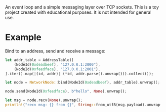 An event loop and a simple messaging layer over TCP sockets. This is a toy
project created with educational purposes. It is not intended for general use.

# Example

Bind to an address, send and receive a message:

```rust
let addr_table = AddressTable([
    (NodeId(0xdeadbeef), "127.0.0.1:2000"),
    (NodeId(0xfeedface), "127.0.0.1:2001"),
].iter().map(|(id, addr)| (*id, addr.parse().unwrap())).collect());

let node = NetworkNode::bind(NodeId(0xdeadbeef), addr_table).unwrap();

node.send(NodeId(0xfeedface), b"hello", None).unwrap();

let msg = node.recv(None).unwrap();
println!("recv msg: {} from {}", String::from_utf8(msg.payload).unwrap(), msg.peer_id);
```
